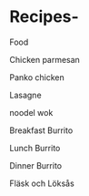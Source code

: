 # Recipes-
Food

Chicken parmesan

Panko chicken

Lasagne

noodel wok

Breakfast Burrito

Lunch Burrito

Dinner Burrito

Fläsk och Löksås
